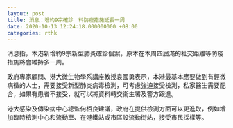 ```yaml
---
layout: post
title: 消息：增約9宗確診　料防疫措施延長一周
date: 2020-10-13 12:24:18.000000000 +08:00
categories: rthk
---
```


消息指，本港新增約9宗新型肺炎確診個案，原本在本周四屆滿的社交距離等防疫措施將會維持多一周。

政府專家顧問、港大微生物學系講座教授袁國勇表示，本港最基本應要做到有輕微病徵的人士，需要接受新型肺炎病毒檢測，可考慮強迫接受檢測，私家醫生需要配合，如果有患者不接受，就可以將資料轉交衞生署及警方跟進。

港大感染及傳染病中心總監何栢良建議，政府在提供檢測方面可以更進取，例如增加臨時檢測中心和流動車、在港鐵站或市區設流動街站，接受市民採樣等。
